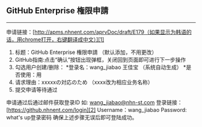 ## GitHub Enterprise 権限申請 ##


----------


申请链接：[http://apms.nhnent.com/aprvDoc/draft/E179（如果显示为韩语的话，用chrome打开，右键翻译成中文）][1]
 1. 标题：GitHub Enterprise 権限申請 （默认添加，不用更改）
 2. GitHub指南:点击“确认”按钮出现弹框，关闭回到页面即可进行下一步操作
 3. 勾选用户创建/删除：
      *登录名：wang_jiabao 王佳宝 （系统自动生成） 
      *是否使用：用
 4. 请求理由：xxxxxの対応のため （xxxx改为相应业务名称）
 5. 提交申请等待通过
 
申请通过后通过邮件获取登录ID 
如: wang_jiabao@nhn-st.com
登录链接：[https://github.nhnent.com/login][2]
Username：wang_jiabao
Password: what's up登录密码
确保上述步骤无误后即可登陆成功。

 
  [1]: http://apms.nhnent.com/aprvDoc/draft/E179
  [2]: https://github.nhnent.com/login
